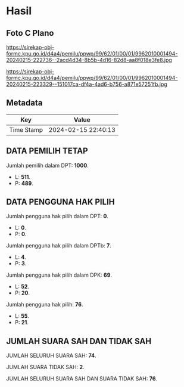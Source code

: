 # Hasil

## Foto C Plano

https://sirekap-obj-formc.kpu.go.id/d4a4/pemilu/ppwp/99/62/01/00/01/9962010001494-20240215-222736--2acd4d34-8b5b-4d16-82d8-aa8f018e3fe8.jpg

https://sirekap-obj-formc.kpu.go.id/d4a4/pemilu/ppwp/99/62/01/00/01/9962010001494-20240215-223329--151017ca-df4a-4ad6-b756-a871e57251fb.jpg


## Metadata

| Key        | Value               |
| ---------- | ------------------- |
| Time Stamp | 2024-02-15 22:40:13 |


## DATA PEMILIH TETAP

Jumlah pemilih dalam DPT: **1000**.
 * L: **511**.
 * P: **489**.

## DATA PENGGUNA HAK PILIH

Jumlah pengguna hak pilih dalam DPT: **0**.
 * L: **0**.
 * P: **0**.

Jumlah pengguna hak pilih dalam DPTb: **7**.
 * L: **4**.
 * P: **3**.

Jumlah pengguna hak pilih dalam DPK: **69**.
 * L: **52**.
 * P: **20**.

Jumlah pengguna hak pilih: **76**.
 * L: **55**.
 * P: **21**.

## JUMLAH SUARA SAH DAN TIDAK SAH

JUMLAH SELURUH SUARA SAH: **74**.

JUMLAH SUARA TIDAK SAH: **2**.

JUMLAH SELURUH SUARA SAH DAN SUARA TIDAK SAH: **76**.


